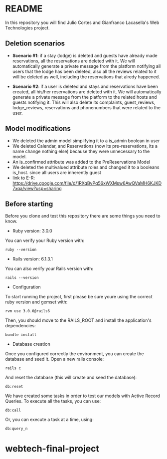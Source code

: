 # README

In this repository you will find Julio Cortes and Gianfranco Lacasella's Web Technologies project.

## Deletion scenarios

* **Scenario #1**: if a stay (lodge) is deleted and guests have already made reservations, all the reservations are deleted with it. We will automatically generate a private message from the platform notifying all users that the lodge has been deleted, also all the reviews related to it will be deleted as well, including the reservations that alredy happened.

* **Scenario #2**: if a user is deleted and stays and reservations have been created, all his/her reservations are deleted with it. We will automatically generate a private message from the platform to the related hosts and guests notifying it. This will also delete its complaints, guest_reviews, lodge_reviews, reservations and phonenumbers that were related to the user.
## Model modifications

* We deleted the admin model simplifying it to a is_admin boolean in user
* We deleted Calendar, and Reservations (now its pre-reservations, its a name change nothing else) because they were unnecessary to the model.
* An is_confirmed attribute was added to the PreReservations Model
* We deleted the multivalued attribute roles and changed it to a booleans is_host. since all users are inherently guest
* link to E-R: https://drive.google.com/file/d/1RXqBvPq56xWXMsw6AwQVaMH6KJKD7xqa/view?usp=sharing
   
## Before starting

Before you clone and test this repository there are some things you need to know.

* Ruby version: 3.0.0

You can verify your Ruby version with:

```
ruby --version
```

* Rails version: 6.1.3.1

You can also verify your Rails version with:

```
rails --version
```

* Configuration

To start running the project, first please be sure youre using the correct ruby version and gemset with:

```
rvm use 3.0.0@rails6
```

Then, you should move to the RAILS_ROOT and install the application's dependencies:

```
bundle install
```

* Database creation

Once you configured correctly the environment, you can create the database and seed it. Open a new rails console:

```
rails c
```

And reset the database (this will create and seed the database):

```
db:reset
```

We have created some tasks in order to test our models with Active Record Queries. To execute all the tasks, you can use:

```
db:call
```

Or, you can execute a task at a time, using:

```
db:query_n
```



# webtech-final-project
